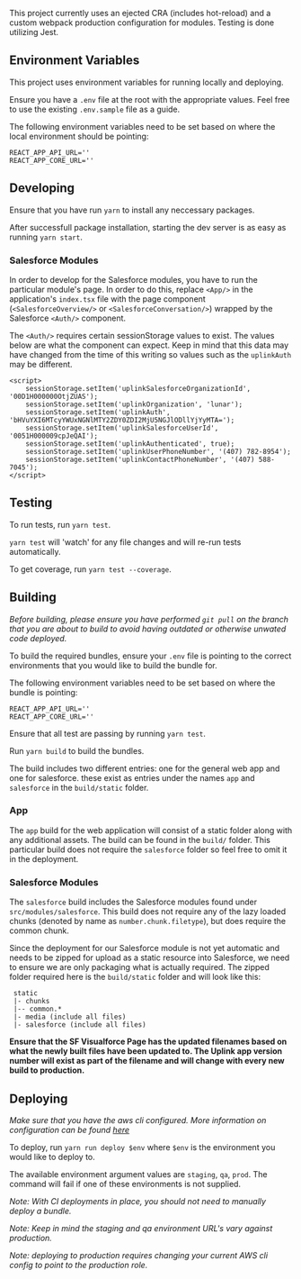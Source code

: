 This project currently uses an ejected CRA (includes hot-reload) and a custom webpack production configuration for modules. Testing is done utilizing Jest.

## Environment Variables
This project uses environment variables for running locally and deploying.

Ensure you have a `.env` file at the root with the appropriate values. Feel free to use the existing `.env.sample` file as a guide.

The following environment variables need to be set based on where the local environment should be pointing:
```
REACT_APP_API_URL=''
REACT_APP_CORE_URL=''
```

## Developing
Ensure that you have run `yarn` to install any neccessary packages.

After successfull package installation, starting the dev server is as easy as running `yarn start`.

### Salesforce Modules
In order to develop for the Salesforce modules, you have to run the particular module's page. In order to do this, replace `<App/>` in the application's `index.tsx` file with the page component (`<SalesforceOverview/>` or `<SalesforceConversation/>`) wrapped by the Salesforce `<Auth/>` component.

The `<Auth/>` requires certain sessionStorage values to exist. The values below are what the component can expect. Keep in mind that this data may have changed from the time of this writing so values such as the `uplinkAuth` may be different.

```
<script>
	sessionStorage.setItem('uplinkSalesforceOrganizationId', '00D1H000000OtjZUAS');
	sessionStorage.setItem('uplinkOrganization', 'lunar');
	sessionStorage.setItem('uplinkAuth', 'bHVuYXI6MTcyYWUxNGNlMTY2ZDY0ZDI2MjU5NGJlODllYjYyMTA=');
	sessionStorage.setItem('uplinkSalesforceUserId', '0051H000009cpJeQAI');
	sessionStorage.setItem('uplinkAuthenticated', true);
	sessionStorage.setItem('uplinkUserPhoneNumber', '(407) 782-8954');
	sessionStorage.setItem('uplinkContactPhoneNumber', '(407) 588-7045');
</script>
```

## Testing
To run tests, run `yarn test`.

`yarn test` will 'watch' for any file changes and will re-run tests automatically.

To get coverage, run `yarn test --coverage`.

## Building
*Before building, please ensure you have performed `git pull` on the branch that you are about to build to avoid having outdated or otherwise unwated code deployed.*

To build the required bundles, ensure your `.env` file is pointing to the correct environments that you would like to build the bundle for.

The following environment variables need to be set based on where the bundle is pointing:
```
REACT_APP_API_URL=''
REACT_APP_CORE_URL=''
```
Ensure that all test are passing by running `yarn test`.

Run `yarn build` to build the bundles.

The build includes two different entries: one for the general web app and one for salesforce. these exist as entries under the names `app` and `salesforce` in the `build/static` folder.

### App

The `app` build for the web application will consist of a static folder along with any additional assets. The build can be found in the `build/` folder. This particular build does not require the `salesforce` folder so feel free to omit it in the deployment.

### Salesforce Modules

The `salesforce` build includes the Salesforce modules found under `src/modules/salesforce`. This build does not require any of the lazy loaded chunks (denoted by name as `number.chunk.filetype`), but does require the common chunk.

Since the deployment for our Salesforce module is not yet automatic and needs to be zipped for upload as a static resource into Salesforce, we need to ensure we are only packaging what is actually required. The zipped folder required here is the `build/static` folder and will look like this:

```
 static
 |- chunks
 |-- common.*
 |- media (include all files)
 |- salesforce (include all files)
```

**Ensure that the SF Visualforce Page has the updated filenames based on what the newly built files have been updated to. The Uplink app version number will exist as part of the filename and will change with every new build to production.**

## Deploying
*Make sure that you have the aws cli configured. More information on configuration can be found [here](https://docs.aws.amazon.com/cli/latest/userguide/cli-chap-configure.html)*

To deploy, run `yarn run deploy $env` where `$env` is the environment you would like to deploy to.

The available environment argument values are `staging`, `qa`, `prod`. The command will fail if one of these environments is not supplied.

*Note: With CI deployments in place, you should not need to manually deploy a bundle.*

*Note: Keep in mind the staging and qa environment URL's vary against production.*

*Note: deploying to production requires changing your current AWS cli config to point to the production role.*
